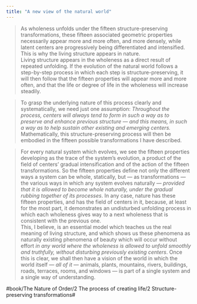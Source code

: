 ```yaml
---
title: "A new view of the natural world"
---
```


> As wholeness unfolds under the fifteen structure-preserving transformations, these fifteen associated geometric properties necessarily appear more and more often, and more densely, while latent centers are progressively being differentiated and intensified. This is why the living structure appears in nature.  
> Living structure appears in the wholeness as a direct result of repeated unfolding. If the evolution of the natural world follows a step-by-step process in which each step is structure-preserving, it will then follow that the fifteen properties will appear more and more often, and that the life or degree of life in the wholeness will increase steadily.  

> To grasp the underlying nature of this process clearly and systematically, we need just one assumption: *Throughout the process, centers will always tend to form in such a way as to preserve and enhance previous structure — and this means, in such a way as to help sustain other existing and emerging centers.* Mathematically, this structure-preserving process will then be embodied in the fifteen possible transformations I have described.  

> For every natural system which evolves, we see the fifteen properties developing as the trace of the system’s evolution, a product of the field of centers’ gradual intensification and of the action of the fifteen transformations. So the fifteen properties define not only the different ways a system can be whole, statically, but — as transformations — the various ways in which any system evolves naturally — *provided that it is allowed to become whole naturally, under the gradual rubbing together of its processes*. In any case, nature has these fifteen properties, and has the field of centers in it, because, at least for the most part, it demonstrates an undisturbed unfolding process in which each wholeness gives way to a next wholeness that is consistent with the previous one.  
> This, I believe, is an essential model which teaches us the real meaning of living structure, and which shows us these phenomena as naturally existing phenomena of beauty which will occur without effort *in any world where the wholeness is allowed to unfold smoothly and truthfully, without disturbing previously existing centers*. Once this is clear, we shall then have a vision of the world in which the world itself — *all of it* — animals, plants, mountains, rivers, buildings, roads, terraces, rooms, and windows — is part of a single system and a single way of understanding.  

#book/The Nature of Order/2 The process of creating life/2 Structure-preserving transformations#